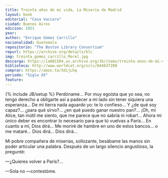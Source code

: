 ```yaml
---
title: Treinta años de mi vida, La Miseria de Madrid
layout: book
editorial: "Casa Vaccaro"
ciudad: Buenos Aires
edicion: 1921
year: 
author: "Enrique Gómez Carrillo"
nacionalidad: Guatemala
repositorio: "The Boston Library Consortium"
repurl: https://archive.org/details/blc
img: treinta_gomez_carrillo_Morel.jpg
descarga: https://ia601504.us.archive.org/16/items/treinta-anos-de-mi-vida/Treinta%20a%C3%B1os%20de%20mi%20vida.pdf
biblioteca: http://www.worldcat.org/oclc/844637209
comprar: https://amzn.to/3dijLhq
periodo: "Siglo XX"
feature: 
---
```

{% include JB/setup %}
Perdóname... Por muy egoísta que yo sea, no tengo derecho a obligarte así a padecer a mi lado sin tener siquiera una esperanza... De mi tierra nada aguardo yo: te lo confieso... Y ¿de qué soy capaz?... ¿para qué sirvo?... ¿en qué puedo ganar nuestro pan?... ¡Oh, mi Alice, tan inútil me siento, que me parece que no sabría ni robar!... Ahora mi único deber es encontrar lo necesario para que tú vuelvas a París... En cuanto a mí, Dios dirá... Me moriré de hambre en uno de estos bancos... o me mataré... Dios dirá... Dios dirá...
 
Mi pobre compañera de miserias, sollozante, besábame las manos sin poder articular una palabra.
Después de un largo silencio angustioso, la pregunté: 
 
—¿Quieres volver a París?... 
 
—Sola no —contestóme.

